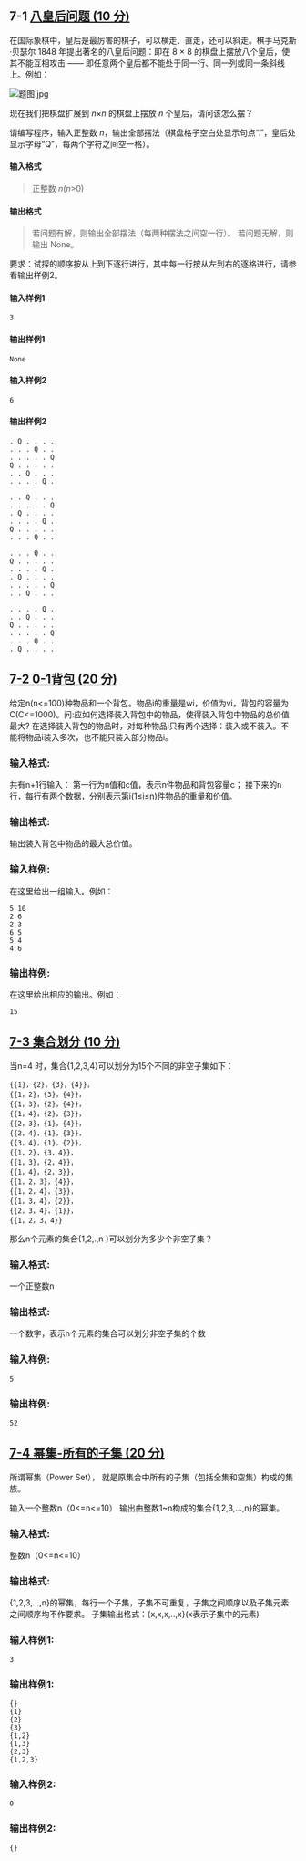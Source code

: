 ## 7-1 [八皇后问题 (10 分)](a.cpp)

在国际象棋中，皇后是最厉害的棋子，可以横走、直走，还可以斜走。棋手马克斯·贝瑟尔 1848 年提出著名的八皇后问题：即在 8 × 8 的棋盘上摆放八个皇后，使其不能互相攻击 —— 即任意两个皇后都不能处于同一行、同一列或同一条斜线上。例如：

![题图.jpg](https://images.ptausercontent.com/f02577b2-a28e-4f3b-bbc7-93801a88a630.jpg)

现在我们把棋盘扩展到 *n*×*n* 的棋盘上摆放 *n* 个皇后，请问该怎么摆？

请编写程序，输入正整数 *n*，输出全部摆法（棋盘格子空白处显示句点“.”，皇后处显示字母“Q”，每两个字符之间空一格）。

#### 输入格式

> 正整数 *n*(*n*>0)

#### 输出格式

> 若问题有解，则输出全部摆法（每两种摆法之间空一行）。
> 若问题无解，则输出 None。

要求：试探的顺序按从上到下逐行进行，其中每一行按从左到右的逐格进行，请参看输出样例2。

#### 输入样例1

```in
3
```

#### 输出样例1

```out
None
```

#### 输入样例2

```in
6
```

#### 输出样例2

```out
. Q . . . .
. . . Q . .
. . . . . Q
Q . . . . .
. . Q . . .
. . . . Q .

. . Q . . .
. . . . . Q
. Q . . . .
. . . . Q .
Q . . . . .
. . . Q . .

. . . Q . .
Q . . . . .
. . . . Q .
. Q . . . .
. . . . . Q
. . Q . . .

. . . . Q .
. . Q . . .
Q . . . . .
. . . . . Q
. . . Q . .
. Q . . . .
```



##  [7-2 0-1背包 (20 分)](b.cpp)

给定n(n<=100)种物品和一个背包。物品i的重量是wi，价值为vi，背包的容量为C(C<=1000)。问:应如何选择装入背包中的物品，使得装入背包中物品的总价值最大? 在选择装入背包的物品时，对每种物品i只有两个选择：装入或不装入。不能将物品i装入多次，也不能只装入部分物品i。

### 输入格式:

共有n+1行输入： 第一行为n值和c值，表示n件物品和背包容量c； 接下来的n行，每行有两个数据，分别表示第i(1≤i≤n)件物品的重量和价值。

### 输出格式:

输出装入背包中物品的最大总价值。

### 输入样例:

在这里给出一组输入。例如：

```in
5 10
2 6
2 3
6 5
5 4
4 6
```

### 输出样例:

在这里给出相应的输出。例如：

```out
15
```

## [7-3 集合划分 (10 分)](c.cpp)

当n=4 时，集合{1,2,3,4}可以划分为15个不同的非空子集如下：

```
{{1}，{2}，{3}，{4}}，
{{1，2}，{3}，{4}}，
{{1，3}，{2}，{4}}，
{{1，4}，{2}，{3}}，
{{2，3}，{1}，{4}}，
{{2，4}，{1}，{3}}，
{{3，4}，{1}，{2}}，
{{1，2}，{3，4}}，
{{1，3}，{2，4}}，
{{1，4}，{2，3}}，
{{1，2，3}，{4}}，
{{1，2，4}，{3}}，
{{1，3，4}，{2}}，
{{2，3，4}，{1}}，
{{1，2，3，4}}
```

那么n个元素的集合{1,2,.,n }可以划分为多少个非空子集？

### 输入格式:

一个正整数n

### 输出格式:

一个数字，表示n个元素的集合可以划分非空子集的个数

### 输入样例:

```in
5
```

### 输出样例:

```out
52
```

## [7-4 幂集-所有的子集 (20 分)](d.cpp)

所谓幂集（Power Set）， 就是原集合中所有的子集（包括全集和空集）构成的集族。

输入一个整数n（0<=n<=10） 输出由整数1~n构成的集合{1,2,3,...,n}的幂集。

### 输入格式:

整数n（0<=n<=10）

### 输出格式:

{1,2,3,...,n}的幂集，每行一个子集，子集不可重复，子集之间顺序以及子集元素之间顺序均不作要求。 子集输出格式：{x,x,x,..,x}(x表示子集中的元素)

### 输入样例1:

```in
3
```

### 输出样例1:

```out
{}
{1}
{2}
{3}
{1,2}
{1,3}
{2,3}
{1,2,3}
```

### 输入样例2:

```in
0
```

### 输出样例2:

```out
{}
```